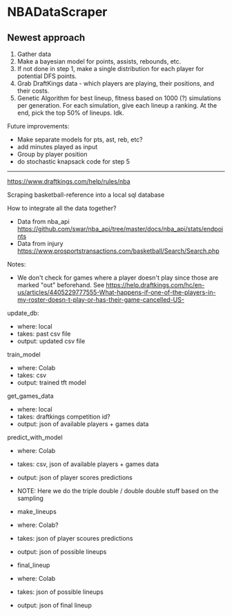 # NBADataScraper

## Newest approach

1. Gather data
2. Make a bayesian model for points, assists, rebounds, etc.
3. If not done in step 1, make a single distribution for each player for potential DFS points.
4. Grab DraftKings data - which players are playing, their positions, and their costs.
5. Genetic Algorithm for best lineup, fitness based on 1000 (?) simulations per generation. For each simulation, give each lineup a ranking. At the end, pick the top 50% of lineups. Idk.

Future improvements:
- Make separate models for pts, ast, reb, etc?
- add minutes played as input
- Group by player position
- do stochastic knapsack code for step 5


___

https://www.draftkings.com/help/rules/nba 

Scraping basketball-reference into a local sql database

How to integrate all the data together?
- Data from nba_api
https://github.com/swar/nba_api/tree/master/docs/nba_api/stats/endpoints 
- Data from injury
https://www.prosportstransactions.com/basketball/Search/Search.php

Notes:

- We don't check for games where a player doesn't play since those are marked "out" beforehand. See
https://help.draftkings.com/hc/en-us/articles/4405229777555-What-happens-if-one-of-the-players-in-my-roster-doesn-t-play-or-has-their-game-cancelled-US-


update_db:
- where: local
- takes: past csv file
- output: updated csv file

train_model
- where: Colab
- takes: csv
- output: trained tft model

get_games_data
- where: local
- takes: draftkings competition id?
- output: json of available players + games data

predict_with_model
- where: Colab
- takes: csv, json of available players + games data
- output: json of player scores predictions
- NOTE: Here we do the triple double / double double stuff based on the sampling

- make_lineups
- where: Colab?
- takes: json of player scoures predictions
- output: json of possible lineups

- final_lineup
- where: Colab
- takes: json of possible lineups
- output: json of final lineup
